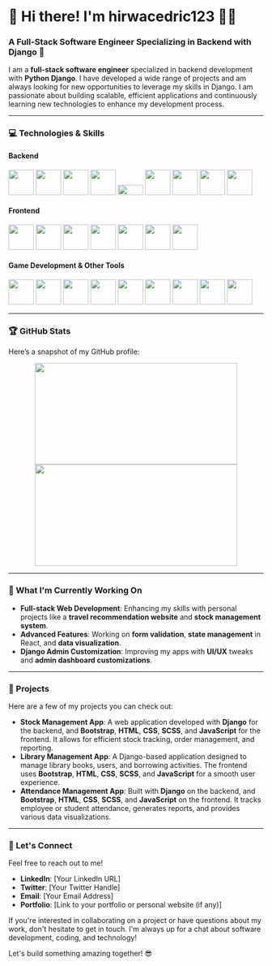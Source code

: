 # 👋 Hi there! I'm hirwacedric123 👨‍💻

### A Full-Stack Software Engineer Specializing in Backend with Django 🚀

I am a **full-stack software engineer** specialized in backend development with **Python Django**. I have developed a wide range of projects and am always looking for new opportunities to leverage my skills in Django. I am passionate about building scalable, efficient applications and continuously learning new technologies to enhance my development process.

<hr>

### 💻 Technologies & Skills

#### **Backend**  
<img src="https://img.shields.io/badge/-Django-black?style=flat&logo=django&logoColor=white&labelColor=000000" width="50" height="50"/>  
<img src="https://img.shields.io/badge/-Python-3776AB?style=flat&logo=python&logoColor=white&labelColor=3776AB" width="50" height="50"/>  
<img src="https://img.shields.io/badge/-PostgreSQL-336791?style=flat&logo=postgresql&logoColor=white&labelColor=336791" width="50" height="50"/>  
<img src="https://img.shields.io/badge/-MySQL-4479A1?style=flat&logo=mysql&logoColor=white&labelColor=4479A1" width="50" height="50"/>  
<img src="https://img.shields.io/badge/-GraphQL-E10098?style=flat&logo=graphql&logoColor=white&labelColor=E10098" width="50" height="20"/>  
<img src="https://img.shields.io/badge/-Java-007396?style=flat&logo=java&logoColor=white&labelColor=007396" width="50" height="50"/>  
<img src="https://img.shields.io/badge/-C%23-239120?style=flat&logo=c-sharp&logoColor=white&labelColor=239120" width="50" height="50"/>  
<img src="https://img.shields.io/badge/-C++-00599C?style=flat&logo=cplusplus&logoColor=white&labelColor=00599C" width="50" height="50"/>  
<img src="https://img.shields.io/badge/-.NET-512BD4?style=flat&logo=.net&logoColor=white&labelColor=512BD4" width="50" height="50"/>  

#### **Frontend**  
<img src="https://img.shields.io/badge/-React-61DAFB?style=flat&logo=react&logoColor=black&labelColor=61DAFB" width="50" height="50"/>  
<img src="https://img.shields.io/badge/-React%20Native-61DAFB?style=flat&logo=react&logoColor=black&labelColor=61DAFB" width="50" height="50"/>  
<img src="https://img.shields.io/badge/-JavaScript-F7DF1E?style=flat&logo=javascript&logoColor=black&labelColor=F7DF1E" width="50" height="50"/>  
<img src="https://img.shields.io/badge/-HTML5-E34F26?style=flat&logo=html5&logoColor=white&labelColor=E34F26" width="50" height="50"/>  
<img src="https://img.shields.io/badge/-CSS3-1572B6?style=flat&logo=css3&logoColor=white&labelColor=1572B6" width="50" height="50"/>  
<img src="https://img.shields.io/badge/-Tailwind%20CSS-06B6D4?style=flat&logo=tailwind-css&logoColor=white&labelColor=06B6D4" width="50" height="50"/>  
<img src="https://img.shields.io/badge/-Bootstrap-7952B3?style=flat&logo=bootstrap&logoColor=white&labelColor=7952B3" width="50" height="50"/>  

#### **Game Development & Other Tools**  
<img src="https://img.shields.io/badge/-Unity-000000?style=flat&logo=unity&logoColor=white&labelColor=000000" width="50" height="50"/>  
<img src="https://img.shields.io/badge/-Visual%20Basic-945DB7?style=flat&logo=visual-basic&logoColor=white&labelColor=945DB7" width="50" height="50"/>  
<img src="https://img.shields.io/badge/-Git-F05032?style=flat&logo=git&logoColor=white&labelColor=F05032" width="50" height="50"/>  
<img src="https://img.shields.io/badge/-GitHub-181717?style=flat&logo=github&logoColor=white&labelColor=181717" width="50" height="50"/>  
<img src="https://img.shields.io/badge/-GitLab-FCA121?style=flat&logo=gitlab&logoColor=white&labelColor=FCA121" width="50" height="50"/>  
<img src="https://img.shields.io/badge/-Docker-2496ED?style=flat&logo=docker&logoColor=white&labelColor=2496ED" width="50" height="50"/>  
<img src="https://img.shields.io/badge/-Postman-FF6C37?style=flat&logo=postman&logoColor=white&labelColor=FF6C37" width="50" height="50"/>  
<img src="https://img.shields.io/badge/-Nginx-009639?style=flat&logo=nginx&logoColor=white&labelColor=009639" width="50" height="50"/>  
<img src="https://img.shields.io/badge/-Celery-3785A6?style=flat&logo=celery&logoColor=white&labelColor=3785A6" width="50" height="50"/>  

<hr>

### 🏆 GitHub Stats

Here’s a snapshot of my GitHub profile:

<div align="center">
  <img height="200" width="400" src="https://github-readme-stats.vercel.app/api?username=hirwacedric123&show_icons=true&hide_title=true&count_private=true&hide=prs&theme=radical" />
  <img height="200" width="400" src="https://github-readme-stats.vercel.app/api/top-langs/?username=hirwacedric123&layout=compact&theme=radical" />
</div>

<hr>

### 🌱 What I'm Currently Working On

- **Full-stack Web Development**: Enhancing my skills with personal projects like a **travel recommendation website** and **stock management system**.
- **Advanced Features**: Working on **form validation**, **state management** in React, and **data visualization**.
- **Django Admin Customization**: Improving my apps with **UI/UX** tweaks and **admin dashboard customizations**.

<hr>

### 🚀 Projects

Here are a few of my projects you can check out:

- **Stock Management App**: A web application developed with **Django** for the backend, and **Bootstrap**, **HTML**, **CSS**, **SCSS**, and **JavaScript** for the frontend. It allows for efficient stock tracking, order management, and reporting.
- **Library Management App**: A Django-based application designed to manage library books, users, and borrowing activities. The frontend uses **Bootstrap**, **HTML**, **CSS**, **SCSS**, and **JavaScript** for a smooth user experience.
- **Attendance Management App**: Built with **Django** on the backend, and **Bootstrap**, **HTML**, **CSS**, **SCSS**, and **JavaScript** on the frontend. It tracks employee or student attendance, generates reports, and provides various data visualizations.

<hr>

### 🤝 Let's Connect

Feel free to reach out to me!

- **LinkedIn**: [Your LinkedIn URL]  
- **Twitter**: [Your Twitter Handle]  
- **Email**: [Your Email Address]  
- **Portfolio**: [Link to your portfolio or personal website (if any)]

If you're interested in collaborating on a project or have questions about my work, don't hesitate to get in touch. I'm always up for a chat about software development, coding, and technology!

Let's build something amazing together! 😎
